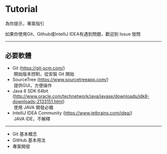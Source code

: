 # Tutorial
為你提示，專案指引

如果你使用Git、Github或IntelliJ IDEA有遇到問題，歡迎到 Issue 發問

---
## 必要軟體
* Git (https://git-scm.com/)  
  開始版本控制，從安裝 Git 開始
* SourceTree (https://www.sourcetreeapp.com/)  
  提供GUI，方便操作
* Java 8 SDK 64bit (http://www.oracle.com/technetwork/java/javase/downloads/jdk8-downloads-2133151.html)  
  使用 JAVA 開發必備
* IntelliJ IDEA Community (https://www.jetbrains.com/idea/)  
  JAVA IDE，不解釋

---
* Git 基本概念
* GitHub 基本用法
* 專案開發
